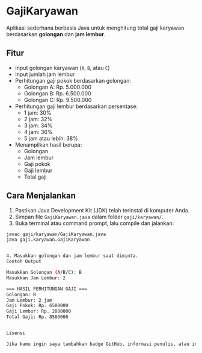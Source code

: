 # GajiKaryawan

Aplikasi sederhana berbasis Java untuk menghitung total gaji karyawan berdasarkan **golongan** dan **jam lembur**.

## Fitur

- Input golongan karyawan (`A`, `B`, atau `C`)
- Input jumlah jam lembur
- Perhitungan gaji pokok berdasarkan golongan:
  - Golongan A: Rp. 5.000.000
  - Golongan B: Rp. 6.500.000
  - Golongan C: Rp. 9.500.000
- Perhitungan gaji lembur berdasarkan persentase:
  - 1 jam: 30%
  - 2 jam: 32%
  - 3 jam: 34%
  - 4 jam: 36%
  - 5 jam atau lebih: 38%
- Menampilkan hasil berupa:
  - Golongan
  - Jam lembur
  - Gaji pokok
  - Gaji lembur
  - Total gaji

## Cara Menjalankan

1. Pastikan Java Development Kit (JDK) telah terinstal di komputer Anda.
2. Simpan file `GajiKaryawan.java` dalam folder `gaji/karyawan/`.
3. Buka terminal atau command prompt, lalu compile dan jalankan:

```bash
javac gaji/karyawan/GajiKaryawan.java
java gaji.karyawan.GajiKaryawan


4. Masukkan golongan dan jam lembur saat diminta.
Contoh Output

Masukkan Golongan (A/B/C): B
Masukkan Jam Lembur: 2

=== HASIL PERHITUNGAN GAJI ===
Golongan: B
Jam Lembur: 2 jam
Gaji Pokok: Rp. 6500000
Gaji Lembur: Rp. 2080000
Total Gaji: Rp. 8580000


Lisensi

Jika kamu ingin saya tambahkan badge GitHub, informasi penulis, atau instruksi tambahan lainnya, tinggal beri tahu saja!
